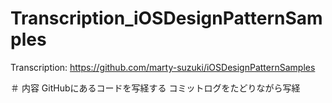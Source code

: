 # Transcription_iOSDesignPatternSamples
Transcription: https://github.com/marty-suzuki/iOSDesignPatternSamples


＃ 内容
GitHubにあるコードを写経する
コミットログをたどりながら写経
